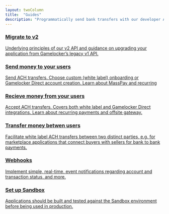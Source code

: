 ```yaml
---
layout: twoColumn
title:  "Guides"
description: "Programmatically send bank transfers with our developer API."
---
```


<nav class="grid-nav">
    <a href="/guides/migrate-to-v2" class="icon-guides-v1-to-v2-featured grid-nav__item grid-nav__item--large">
        <h3>Migrate to v2</h3>
        <p>Underlying principles of our v2 API and guidance on upgrading your application from Gamelocker’s legacy v1 API.</p>
    </a>
    <a href="/guides/send-money" class="icon-guides-send-small grid-nav__item">
        <h3>Send money to your users</h3>
        <p>Send ACH transfers. Choose custom (white label) onboarding or Gamelocker Direct account creation. Learn about MassPay and recurring</p>
    </a>
    <a href="/guides/receive-money" class="icon-guides-receive-small grid-nav__item">
        <h3>Recieve money from your users</h3>
        <p>Accept ACH transfers. Covers both white label and Gamelocker Direct integrations. Learn about recurring payments and offsite gateway.</p>
    </a>
    <a href="/guides/transfer-money-between-users" class="icon-guides-transfer-small grid-nav__item">
        <h3>Transfer money betwen users</h3>
        <p>Facilitate white label ACH transfers between two distinct parties, e.g. for marketplace applications that connect buyers with sellers for bank to bank payments.</p>
    </a>
    <a href="/guides/webhooks" class="icon-guides-web-hooks-small grid-nav__item">
      <h3>Webhooks</h3>
      <p>Implement simple, real-time, event notifications regarding account and transaction status, and more.</p>
    </a>
    <a href="/guides/sandbox-setup" class="icon-guides-sandbox-small grid-nav__item">
        <h3>Set up Sandbox</h3>
        <p>Applications should be built and tested against the Sandbox environment before being used in production.</p>
    </a>
</nav>

